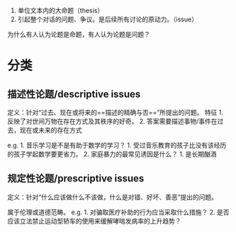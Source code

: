 1. 单位文本内的大命题（thesis）
2. 引起整个对话的问题、争议。是后续所有讨论的原动力。（issue）

为什么有人认为论题是命题，有人认为论题是问题？
# 分类
## 描述性论题/descriptive issues
定义：针对“过去、现在或将来的==描述的精确与否==”所提出的问题。
特征
	1. 反映了对世间万物在存在方式及其秩序的好奇。
	2. 答案需要描述事物/事件在过去，现在或未来的存在方式

e.g.
	1. 音乐学习是不是有助于数学的学习？
		1. 受过音乐教育的孩子比没有该经历的孩子学起数学要更省力。
	2. 家庭暴力的最常见诱因是什么？
		1. 是长期酗酒
## 规定性论题/prescriptive issues
定义：针对“什么应该做什么不该做，什么是对错、好坏、善恶”提出的问题。

属于伦理或道德范畴。
e.g.
	1. 对骗取医疗补助的行为应当采取什么措施？
	2. 是否应该立法禁止运动型轿车的使用来缓解哮喘发病率的上升趋势？